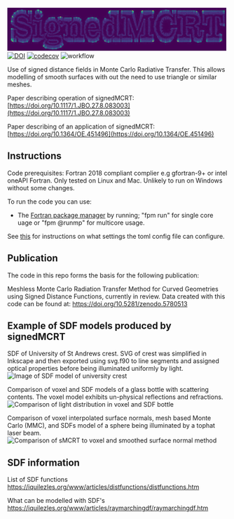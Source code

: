 ![SignedMCRT logo made in signedMCRT](https://github.com/lewisfish/signedMCRT/raw/main/images/sMCRT_logo.png)
[![DOI](https://zenodo.org/badge/390770167.svg)](https://zenodo.org/badge/latestdoi/390770167) [![codecov](https://codecov.io/github/lewisfish/signedMCRT/branch/main/graph/badge.svg?token=U402PQWWUY)](https://codecov.io/github/lewisfish/signedMCRT)
![workflow](https://github.com/lewisfish/signedMCRT/actions/workflows/build.yml/badge.svg
)


Use of signed distance fields in Monte Carlo Radiative Transfer.
This allows modelling of smooth surfaces with out the need to use triangle or similar meshes.

Paper describing operation of signedMCRT: [https://doi.org/10.1117/1.JBO.27.8.083003](https://doi.org/10.1117/1.JBO.27.8.083003)

Paper describing of an application of signedMCRT: [https://doi.org/10.1364/OE.451496](https://doi.org/10.1364/OE.451496)


## Instructions

Code prerequisites: Fortran 2018 compliant complier e.g gfortran-9+ or intel oneAPI Fortran.
Only tested on Linux and Mac. Unlikely to run on Windows without some changes.

To run the code you can use:
  - The [Fortran package manager](https://fpm.fortran-lang.org/en/index.html) by running; "fpm run" for single core uage
  or "fpm @runmp" for multicore usage.

See [this](docs/config.md) for instructions on what settings the toml config file can configure.
  
## Publication
The code in this repo forms the basis for the following publication:

Meshless Monte Carlo Radiation Transfer Method for Curved Geometries using Signed Distance Functions, currently in review.
Data created with this code can be found at: https://doi.org/10.5281/zenodo.5780513

## Example of SDF models produced by signedMCRT

SDF of University of St Andrews crest. SVG of crest was simplified in Inkscape and then exported using svg.f90 to line segments and assigned optical properties before being illuminated uniformly by light.
![Image of SDF model of university crest](https://github.com/lewisfish/signedMCRT/raw/main/images/crest-sdf-svg.png)

Comparison of voxel and SDF models of a glass bottle with scattering contents. The voxel model exhibits un-physical reflections and refractions.
![Comparison of light distribution in voxel and SDF bottle](https://github.com/lewisfish/signedMCRT/raw/main/images/georgie_compare_sdf_vs_voxel.png)

Comparison of voxel interpolated surface normals, mesh based Monte Carlo (MMC), and SDFs model of a sphere being illuminated by a tophat laser beam.
![Comparison of sMCRT to voxel and smoothed surface normal method](https://github.com/lewisfish/signedMCRT/raw/main/images/sdf_vs_mmc_aptran%20(1).png)

## SDF information
List of SDF functions
https://iquilezles.org/www/articles/distfunctions/distfunctions.htm

What can be modelled with SDF's
https://iquilezles.org/www/articles/raymarchingdf/raymarchingdf.htm
